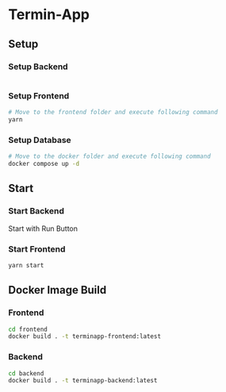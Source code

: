 # Termin-App

## Setup

### Setup Backend

```bash

```

### Setup Frontend

```bash
# Move to the frontend folder and execute following command
yarn
```

### Setup Database

```bash
# Move to the docker folder and execute following command
docker compose up -d
```

## Start

### Start Backend

Start with Run Button

### Start Frontend

```bash
yarn start
```

## Docker Image Build

### Frontend

```bash
cd frontend
docker build . -t terminapp-frontend:latest
```

### Backend

```bash
cd backend
docker build . -t terminapp-backend:latest
```
